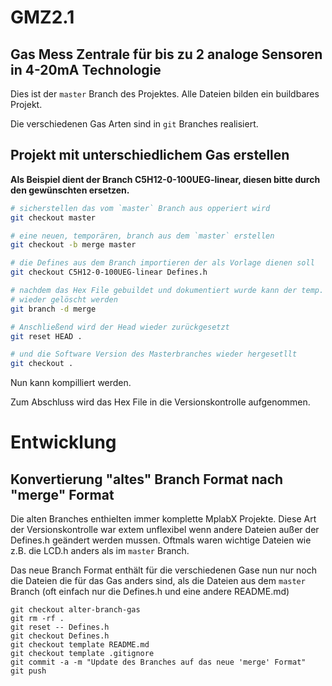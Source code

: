 # GMZ2.1

## Gas Mess Zentrale für bis zu 2 analoge Sensoren in 4-20mA Technologie

Dies ist der `master` Branch des Projektes. Alle Dateien bilden ein buildbares Projekt.

Die verschiedenen Gas Arten sind in `git` Branches realisiert.

## Projekt mit unterschiedlichem Gas erstellen

**Als Beispiel dient der Branch C5H12-0-100UEG-linear, diesen bitte durch den gewünschten ersetzen.**

```bash
# sicherstellen das vom `master` Branch aus opperiert wird
git checkout master

# eine neuen, temporären, branch aus dem `master` erstellen
git checkout -b merge master

# die Defines aus dem Branch importieren der als Vorlage dienen soll
git checkout C5H12-0-100UEG-linear Defines.h

# nachdem das Hex File gebuildet und dokumentiert wurde kann der temp. branch
# wieder gelöscht werden
git branch -d merge

# Anschließend wird der Head wieder zurückgesetzt
git reset HEAD .

# und die Software Version des Masterbranches wieder hergesetllt
git checkout .
```

Nun kann kompilliert werden.

Zum Abschluss wird das Hex File in die Versionskontrolle aufgenommen.


# Entwicklung
## Konvertierung "altes" Branch Format nach "merge" Format

Die alten Branches enthielten immer komplette MplabX Projekte. Diese Art der Versionskontrolle war extem unflexibel wenn andere Dateien außer der Defines.h geändert werden mussen. Oftmals waren wichtige Dateien wie z.B. die LCD.h anders als im `master` Branch.

Das neue Branch Format enthält für die verschiedenen Gase nun nur noch die Dateien die für das Gas anders sind, als die Dateien aus dem `master` Branch (oft einfach nur die Defines.h und eine andere README.md)

```
git checkout alter-branch-gas
git rm -rf .
git reset -- Defines.h
git checkout Defines.h
git checkout template README.md
git checkout template .gitignore
git commit -a -m "Update des Branches auf das neue 'merge' Format"
git push
```
